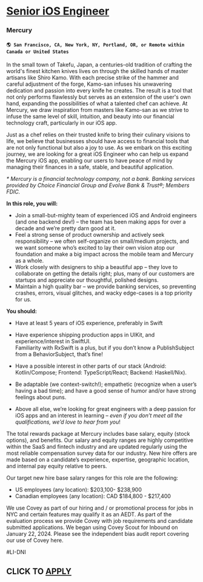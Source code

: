 # [Senior iOS Engineer](https://www.remotewlb.com/apply/senior-ios-engineer-112118)  
### Mercury  
#### `🌎 San Francisco, CA, New York, NY, Portland, OR, or Remote within Canada or United States`  

In the small town of Takefu, Japan, a centuries-old tradition of crafting the world's finest kitchen knives lives on through the skilled hands of master artisans like Shiro Kamo. With each precise strike of the hammer and careful adjustment of the forge, Kamo-san infuses his unwavering dedication and passion into every knife he creates. The result is a tool that not only performs flawlessly but serves as an extension of the user's own hand, expanding the possibilities of what a talented chef can achieve. At Mercury, we draw inspiration from masters like Kamo-san as we strive to infuse the same level of skill, intuition, and beauty into our financial technology craft, particularly in our iOS app.

Just as a chef relies on their trusted knife to bring their culinary visions to life, we believe that businesses should have access to financial tools that are not only functional but also a joy to use. As we embark on this exciting journey, we are looking for a great iOS Engineer who can help us expand the Mercury iOS app, enabling our users to have peace of mind by managing their finances in a safe, stable, and beautiful application.

_* Mercury is a financial technology company, not a bank. Banking services provided by Choice Financial Group and Evolve Bank & Trust®; Members FDIC._

**In this role, you will:**

  * Join a small-but-mighty team of experienced iOS and Android engineers (and one backend dev!) – the team has been making apps for over a decade and we’re pretty darn good at it.
  * Feel a strong sense of product ownership and actively seek responsibility – we often self-organize on small/medium projects, and we want someone who’s excited to lay their own vision atop our foundation and make a big impact across the mobile team and Mercury as a whole.
  * Work closely with designers to ship a beautiful app – they love to collaborate on getting the details right; plus, many of our customers are startups and appreciate our thoughtful, polished designs.
  * Maintain a high quality bar – we provide banking services, so preventing crashes, errors, visual glitches, and wacky edge-cases is a top priority for us.

**You should:**

  * Have at least 5 years of iOS experience, preferably in Swift
  * Have experience shipping production apps in UIKit, and experience/interest in SwiftUI.   
Familiarity with RxSwift is a plus, but if you don’t know a PublishSubject from a BehaviorSubject, that’s fine!

  * Have a possible interest in other parts of our stack (Android: Kotlin/Compose; Frontend: TypeScript/React; Backend: Haskell/Nix).
  * Be adaptable (we context-switch!); empathetic (recognize when a user’s having a bad time); and have a good sense of humor and/or have strong feelings about puns. 
  * Above all else, we’re looking for great engineers with a deep passion for iOS apps and an interest in learning – _even if you don’t meet all the qualifications, we’d love to hear from you_!

The total rewards package at Mercury includes base salary, equity (stock options), and benefits. Our salary and equity ranges are highly competitive within the SaaS and fintech industry and are updated regularly using the most reliable compensation survey data for our industry. New hire offers are made based on a candidate’s experience, expertise, geographic location, and internal pay equity relative to peers.

Our target new hire base salary ranges for this role are the following:

  * US employees (any location): $203,100- $238,900
  * Canadian employees (any location): CAD $184,800 - $217,400

We use Covey as part of our hiring and / or promotional process for jobs in NYC and certain features may qualify it as an AEDT. As part of the evaluation process we provide Covey with job requirements and candidate submitted applications. We began using Covey Scout for Inbound on January 22, 2024. Please see the independent bias audit report covering our use of Covey here.

#LI-DNI

  
## CLICK TO [APPLY](https://www.remotewlb.com/apply/senior-ios-engineer-112118)

